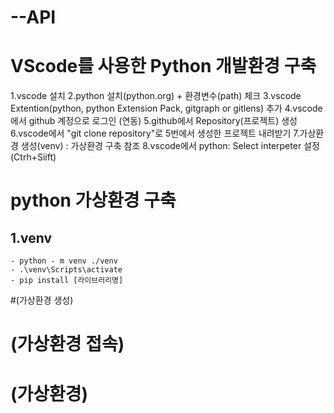 # --API

# VScode를 사용한 Python 개발환경 구축
 1.vscode 설치
 2.python 설치(python.org) + 환경변수(path) 체크
 3.vscode Extention(python, python Extension Pack, gitgraph or gitlens) 추가
 4.vscode에서 github 계정으로 로그인 (연동)
 5.github에서 Repository(프로젝트) 생성
 6.vscode에서 "git clone repository"로 5번에서 생성한 프로젝트 내려받기
 7.가상환경 생성(venv) : 가상환경 구축 참조
 8.vscode에서 python: Select interpeter 설정(Ctrh+Siift)

 # python 가상환경 구축

 ## 1.venv
    - python - m venv ./venv
    - .\venv\Scripts\activate
    - pip install [라이브러리명]

#(가상환경 생성)
# (가상환경 접속)
# (가상환경)